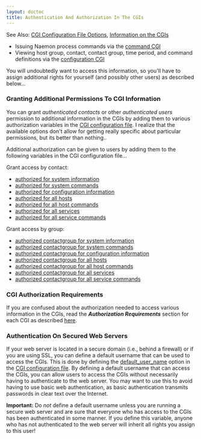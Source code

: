 ```yaml
---
layout: doctoc
title: Authentication And Authorization In The CGIs
---
```


<span class="glyphicon glyphicon-arrow-right"></span> See Also: <a href="configcgi.html">CGI Configuration File Options</a>, <a href="cgis.html">Information on the CGIs</a>

* Issuing Naemon process commands via the <a href="cgis.html#cmd_cgi">command CGI</a>
* Viewing host group, contact, contact group, time period, and command definitions via the <a href="cgis.html#config_cgi">configuration CGI</a>

You will undoubtedly want to access this information, so you'll have to assign additional rights for yourself
(and possibly other users) as described below...

### Granting Additional Permissions To CGI Information

You can grant *authenticated contacts* or other *authenticated users* permission to additional information in the CGIs
by adding them to various authorization variables in the <a href="configcgi.html">CGI configuration file</a>.
I realize that the available options don't allow for getting really specific about particular permissions, but its better than nothing..

Additional authorization can be given to users by adding them to the following variables in the CGI configuration file...

Grant access by contact:

* <a href="configcgi.html#authorized_for_system_information">authorized for system information</a>
* <a href="configcgi.html#authorized_for_system_commands">authorized for system commands</a>
* <a href="configcgi.html#authorized_for_configuration_information">authorized for configuration information</a>
* <a href="configcgi.html#authorized_for_all_hosts">authorized for all hosts</a>
* <a href="configcgi.html#authorized_for_all_host_commands">authorized for all host commands</a>
* <a href="configcgi.html#authorized_for_all_services">authorized for all services</a>
* <a href="configcgi.html#authorized_for_all_service_commands">authorized for all service commands</a>

Grant access by group:

* <a href="configcgi.html#authorized_contactgroup_for_system_information">authorized contactgroup for system information</a>
* <a href="configcgi.html#authorized_contactgroup_for_system_commands">authorized contactgroup for system commands</a>
* <a href="configcgi.html#authorized_contactgroup_for_configuration_information">authorized contactgroup for configuration information</a>
* <a href="configcgi.html#authorized_contactgroup_for_all_hosts">authorized contactgroup for all hosts</a>
* <a href="configcgi.html#authorized_contactgroup_for_all_host_commands">authorized contactgroup for all host commands</a>
* <a href="configcgi.html#authorized_contactgroup_for_all_services">authorized contactgroup for all services</a>
* <a href="configcgi.html#authorized_contactgroup_for_all_service_commands">authorized contactgroup for all service commands</a>


### CGI Authorization Requirements

If you are confused about the authorization needed to access various information in the CGIs,
read the *<b>Authorization Requirements</b>* section for each CGI as described <a href="cgis.html">here</a>.

### Authentication On Secured Web Servers

If your web server is located in a secure domain (i.e., behind a firewall) or if you are using SSL, you can define a
default username that can be used to access the CGIs.  This is done by defining the <a href="configcgi.html#default_user_name">default_user_name</a>
option in the <a href="configcgi.html">CGI configuration file</a>.  By defining a default username that can
access the CGIs, you can allow users to access the CGIs without necessarily having to authenticate to the web server.
You may want to use this to avoid having to use basic web authentication, as basic authentication transmits passwords
in clear text over the Internet.

**Important:**  Do *not* define a default username unless you are running a secure web server and are sure that everyone
who has access to the CGIs has been authenticated in some manner. If you define this variable, anyone who has not
authenticated to the web server will inherit all rights you assign to this user!
